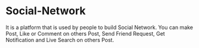 # Social-Network
It is a platform that is used by people to build Social Network. You can make Post, Like or Comment on others Post, Send Friend Request, Get Notification and Live Search on others Post.
